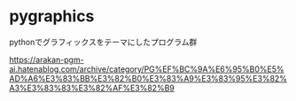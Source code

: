 # pygraphics
pythonでグラフィックスをテーマにしたプログラム群

https://arakan-pgm-ai.hatenablog.com/archive/category/PG%EF%BC%9A%E6%95%B0%E5%AD%A6%E3%83%BB%E3%82%B0%E3%83%A9%E3%83%95%E3%82%A3%E3%83%83%E3%82%AF%E3%82%B9

